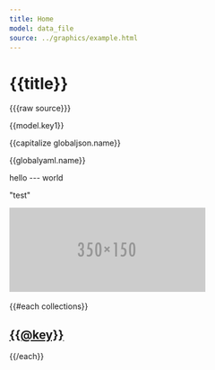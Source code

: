 ```yaml
---
title: Home
model: data_file
source: ../graphics/example.html
---
```


# {{title}}

{{{raw source}}}

{{model.key1}}

{{capitalize globaljson.name}}

{{globalyaml.name}}

hello --- world

<p>"test"</p>

![alt text](/assets/images/placeholder.png "Title Text")

{{#each collections}}
    <h2><a href="/{{@key}}">{{@key}}</a></h2>
{{/each}}
